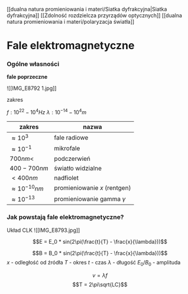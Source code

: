 [[dualna natura promieniowania i materi/Siatka dyfrakcyjna|Siatka dyfrakcyjna]]
[[Zdolność rozdzielcza przyrządów optycznych]]
[[dualna natura promieniowania i materi/polaryzacja światła]]
# Fale elektromagnetyczne
### Ogólne własności

**fale poprzeczne**

![[IMG_E8792 1.jpg]]

zakres

$f : 10^{22} - 10^4 Hz$ 
$\lambda : 10^{-14} - 10^4 m$

| zakres              | nazwa                         |
| ------------------- | ----------------------------- |
| $\approx 10^3$      | fale radiowe                  |
| $\approx 10^{-1}$   | mikrofale                     |
| $700nm<$            | podczerwień                   |
| $400-700nm$         | światło widzialne             |
| $<400nm$            | nadfiolet                     |
| $\approx10^{-10}nm$ | promieniowanie $x$ (rentgen)  |
| $\approx 10^{-13}$  | promieniowanie gamma $\gamma$ |
### Jak powstają fale elektromagnetyczne?

Układ CLK
![[IMG_E8793.jpg]]

$$E = E_0 * sin(2\pi(\frac{t}{T} - \frac{x}{\lambda}))$$

$$B = B_0 * sin(2\pi(\frac{t}{T} - \frac{x}{\lambda}))$$
$x$ - odległość od źródła
$T$ - okres
$t$ - czas
$\lambda$ - długość
$E_0/B_0$ - amplituda

$$v = \lambda f$$
$$T = 2\pi\sqrt{LC}$$

